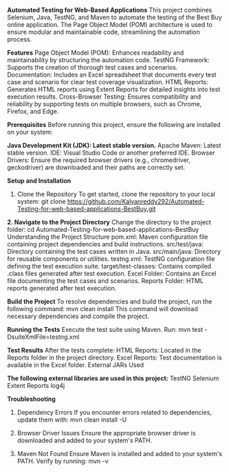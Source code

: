 **Automated Testing for Web-Based Applications**
This project combines Selenium, Java, TestNG, and Maven to automate the testing of the Best Buy online application. The Page Object Model (POM) architecture is used to ensure modular and maintainable code, streamlining the automation process.

**Features**
Page Object Model (POM): Enhances readability and maintainability by structuring the automation code.
TestNG Framework: Supports the creation of thorough test cases and scenarios.
Documentation: Includes an Excel spreadsheet that documents every test case and scenario for clear test coverage visualization.
HTML Reports: Generates HTML reports using Extent Reports for detailed insights into test execution results.
Cross-Browser Testing: Ensures compatibility and reliability by supporting tests on multiple browsers, such as Chrome, Firefox, and Edge.

**Prerequisites**
Before running this project, ensure the following are installed on your system:

**Java Development Kit (JDK): Latest stable version.**
Apache Maven: Latest stable version.
IDE: Visual Studio Code or another preferred IDE.
Browser Drivers: Ensure the required browser drivers (e.g., chromedriver, geckodriver) are downloaded and their paths are correctly set.

**Setup and Installation**
1. Clone the Repository
To get started, clone the repository to your local system:
git clone https://github.com/Kalyanreddy292/Automated-Testing-for-web-based-applications-BestBuy.git

**2. Navigate to the Project Directory**
Change the directory to the project folder:
cd Automated-Testing-for-web-based-applications-BestBuy
Understanding the Project Structure
pom.xml: Maven configuration file containing project dependencies and build instructions.
src/test/java: Directory containing the test cases written in Java.
src/main/java: Directory for reusable components or utilities.
testng.xml: TestNG configuration file defining the test execution suite.
target/test-classes: Contains compiled .class files generated after test execution.
Excel Folder: Contains an Excel file documenting the test cases and scenarios.
Reports Folder: HTML reports generated after test execution.

**Build the Project**
To resolve dependencies and build the project, run the following command:
mvn clean install
This command will download necessary dependencies and compile the project.

**Running the Tests**
Execute the test suite using Maven. Run:
mvn test -DsuiteXmlFile=testng.xml

**Test Results**
After the tests complete:
HTML Reports: Located in the Reports folder in the project directory.
Excel Reports: Test documentation is available in the Excel folder.
External JARs Used

**The following external libraries are used in this project:**
TestNG
Selenium
Extent Reports
log4j

**Troubleshooting**
1. Dependency Errors
If you encounter errors related to dependencies, update them with:
mvn clean install -U

2. Browser Driver Issues
Ensure the appropriate browser driver is downloaded and added to your system's PATH. 

3. Maven Not Found
Ensure Maven is installed and added to your system's PATH. Verify by running:
mvn -v
